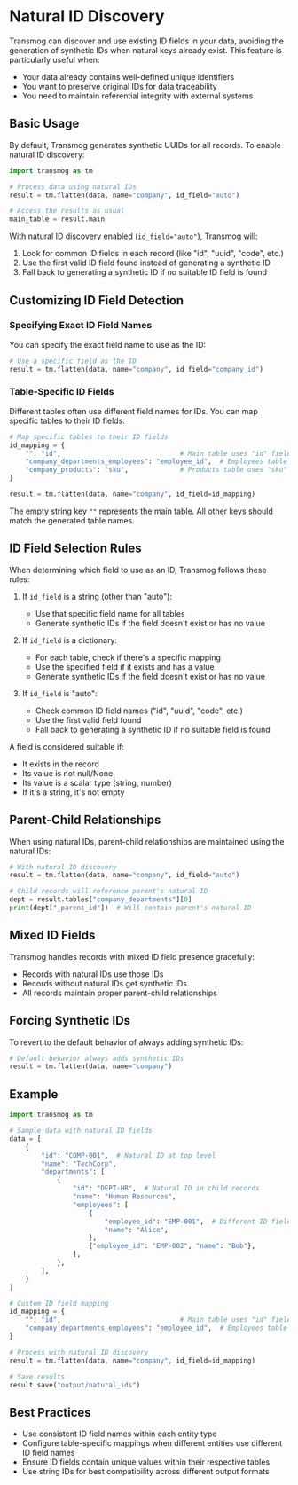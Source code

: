 # Natural ID Discovery

Transmog can discover and use existing ID fields in your data, avoiding the generation of synthetic IDs when
natural keys already exist. This feature is particularly useful when:

- Your data already contains well-defined unique identifiers
- You want to preserve original IDs for data traceability
- You need to maintain referential integrity with external systems

## Basic Usage

By default, Transmog generates synthetic UUIDs for all records. To enable natural ID discovery:

```python
import transmog as tm

# Process data using natural IDs
result = tm.flatten(data, name="company", id_field="auto")

# Access the results as usual
main_table = result.main
```

With natural ID discovery enabled (`id_field="auto"`), Transmog will:

1. Look for common ID fields in each record (like "id", "uuid", "code", etc.)
2. Use the first valid ID field found instead of generating a synthetic ID
3. Fall back to generating a synthetic ID if no suitable ID field is found

## Customizing ID Field Detection

### Specifying Exact ID Field Names

You can specify the exact field name to use as the ID:

```python
# Use a specific field as the ID
result = tm.flatten(data, name="company", id_field="company_id")
```

### Table-Specific ID Fields

Different tables often use different field names for IDs. You can map specific tables to their ID fields:

```python
# Map specific tables to their ID fields
id_mapping = {
    "": "id",                              # Main table uses "id" field
    "company_departments_employees": "employee_id",  # Employees table uses "employee_id"
    "company_products": "sku",             # Products table uses "sku"
}

result = tm.flatten(data, name="company", id_field=id_mapping)
```

The empty string key `""` represents the main table. All other keys should match the generated table names.

## ID Field Selection Rules

When determining which field to use as an ID, Transmog follows these rules:

1. If `id_field` is a string (other than "auto"):
   - Use that specific field name for all tables
   - Generate synthetic IDs if the field doesn't exist or has no value

2. If `id_field` is a dictionary:
   - For each table, check if there's a specific mapping
   - Use the specified field if it exists and has a value
   - Generate synthetic IDs if the field doesn't exist or has no value

3. If `id_field` is "auto":
   - Check common ID field names ("id", "uuid", "code", etc.)
   - Use the first valid field found
   - Fall back to generating a synthetic ID if no suitable field is found

A field is considered suitable if:
- It exists in the record
- Its value is not null/None
- Its value is a scalar type (string, number)
- If it's a string, it's not empty

## Parent-Child Relationships

When using natural IDs, parent-child relationships are maintained using the natural IDs:

```python
# With natural ID discovery
result = tm.flatten(data, name="company", id_field="auto")

# Child records will reference parent's natural ID
dept = result.tables["company_departments"][0]
print(dept["_parent_id"])  # Will contain parent's natural ID
```

## Mixed ID Fields

Transmog handles records with mixed ID field presence gracefully:

- Records with natural IDs use those IDs
- Records without natural IDs get synthetic IDs
- All records maintain proper parent-child relationships

## Forcing Synthetic IDs

To revert to the default behavior of always adding synthetic IDs:

```python
# Default behavior always adds synthetic IDs
result = tm.flatten(data, name="company")
```

## Example

```python
import transmog as tm

# Sample data with natural ID fields
data = [
    {
        "id": "COMP-001",  # Natural ID at top level
        "name": "TechCorp",
        "departments": [
            {
                "id": "DEPT-HR",  # Natural ID in child records
                "name": "Human Resources",
                "employees": [
                    {
                        "employee_id": "EMP-001",  # Different ID field name
                        "name": "Alice",
                    },
                    {"employee_id": "EMP-002", "name": "Bob"},
                ],
            },
        ],
    }
]

# Custom ID field mapping
id_mapping = {
    "": "id",                              # Main table uses "id" field
    "company_departments_employees": "employee_id",  # Employees table uses "employee_id"
}

# Process with natural ID discovery
result = tm.flatten(data, name="company", id_field=id_mapping)

# Save results
result.save("output/natural_ids")
```

## Best Practices

- Use consistent ID field names within each entity type
- Configure table-specific mappings when different entities use different ID field names
- Ensure ID fields contain unique values within their respective tables
- Use string IDs for best compatibility across different output formats
